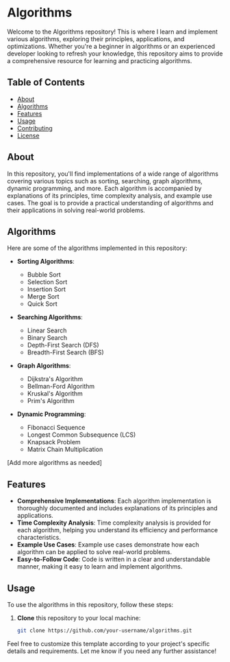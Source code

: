 # Algorithms

Welcome to the Algorithms repository! This is where I learn and implement various algorithms, exploring their principles, applications, and optimizations. Whether you're a beginner in algorithms or an experienced developer looking to refresh your knowledge, this repository aims to provide a comprehensive resource for learning and practicing algorithms.

## Table of Contents

- [About](#about)
- [Algorithms](#algorithms)
- [Features](#features)
- [Usage](#usage)
- [Contributing](#contributing)
- [License](#license)

## About

In this repository, you'll find implementations of a wide range of algorithms covering various topics such as sorting, searching, graph algorithms, dynamic programming, and more. Each algorithm is accompanied by explanations of its principles, time complexity analysis, and example use cases. The goal is to provide a practical understanding of algorithms and their applications in solving real-world problems.

## Algorithms

Here are some of the algorithms implemented in this repository:

- **Sorting Algorithms**:
  - Bubble Sort
  - Selection Sort
  - Insertion Sort
  - Merge Sort
  - Quick Sort

- **Searching Algorithms**:
  - Linear Search
  - Binary Search
  - Depth-First Search (DFS)
  - Breadth-First Search (BFS)

- **Graph Algorithms**:
  - Dijkstra's Algorithm
  - Bellman-Ford Algorithm
  - Kruskal's Algorithm
  - Prim's Algorithm

- **Dynamic Programming**:
  - Fibonacci Sequence
  - Longest Common Subsequence (LCS)
  - Knapsack Problem
  - Matrix Chain Multiplication

[Add more algorithms as needed]

## Features

- **Comprehensive Implementations**: Each algorithm implementation is thoroughly documented and includes explanations of its principles and applications.
- **Time Complexity Analysis**: Time complexity analysis is provided for each algorithm, helping you understand its efficiency and performance characteristics.
- **Example Use Cases**: Example use cases demonstrate how each algorithm can be applied to solve real-world problems.
- **Easy-to-Follow Code**: Code is written in a clear and understandable manner, making it easy to learn and implement algorithms.

## Usage

To use the algorithms in this repository, follow these steps:

1. **Clone** this repository to your local machine:

   ```bash
   git clone https://github.com/your-username/algorithms.git

Feel free to customize this template according to your project's specific details and requirements. Let me know if you need any further assistance!
